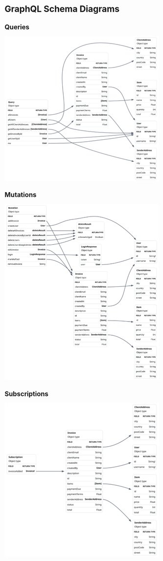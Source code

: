 # GraphQL Schema Diagrams

## Queries

![GraphQL Queries](../invoice-backend/graphql-diagrams/queries-visualization-invoicegraph.svg)

## Mutations

![GraphQL Mutations](../invoice-backend/graphql-diagrams/mutations-visualization-invoicegraph.svg)

## Subscriptions

![GraphQL Queries](../invoice-backend/graphql-diagrams/subscriptions-visualization-invoicegraph.svg)
